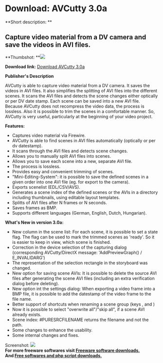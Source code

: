 # Download: AVCutty 3.0a

**Short description: **

## Capture video material from a DV camera and save the videos in AVI files.

  
**Thumbshot: **![](http://www.freewarefiles.com/screenshot/avcutty2_md.jpg)   
  
**Download link:** [Download AVCutty 3.0a](http://freesoftwares.boysofts.com/AVCutty_program_33284.html)  
  

**Publisher's Description**  
  

AVCutty is able to capture video material from a DV camera. It saves the
videos in AVI files. It also simplifies the splitting of AVI files into the
different scenes. It scans the AVI files and detects the scene changes either
optically or per DV date stamp. Each scene can be saved into a new AVI file.
Because AVCutty does not recompress the video data, the process is lossless.
Also it is possible to trim the scenes in a comfortable manner. So, AVCutty is
very useful, particularly at the beginning of your video project.

**Features:**

  * Captures video material via Firewire. 
  * AVCutty is able to find scenes in AVI files automatically (optically or per dv datestamp). 
  * It scans through the AVI files and detects scene changes. 
  * Allows you to manually split AVI files into scenes. 
  * Allows you to save each scene into a new, separate AVI file. 
  * The process is lossless. 
  * Provides easy and convenient trimming of scenes. 
  * "Mini-Editing-System": it is possible to save the defined scenes in a given order into one AVI file (eg. for export to the camera). 
  * Exports scenelist (EDL/CSV/AVS). 
  * Generates a scene index of the defined scenes or the AVIs in a directory including thumbnails, using editable layout templates. 
  * Splitts of AVI files after N frames or N seconds. 
  * Saves frames as BMP. 
  * Supports different languages (German, English, Dutch, Hungarian). 

**What's New in version 3.0a:**

  * New column in the scene list: For each scene, it is possible to set a state flag. The flag can be used to mark the trimmed scenes as 'ready'. So it is easier to keep in view, which scene is finished. 
  * Correction in the device selection of the capturing dialog (corresponding AVCutty/DirectX message: 'AddPreviewGraph() / E_INVALIDARG') 
  * The representation of the selection rectangle in the storyboard was changed. 
  * New option for saving scene AVIs: It is possible to delete the source AVI files after generating the scene AVI files (including an extra verification dialog before deleting). 
  * New option int the settings dialog: When exporting a video frame into a BMP file, it is possible to add the datestamp of the video frame to the file name. 
  * Better support of shortcuts when renaming a scene group (keys , and ) 
  * Now it is possible to select "overwrite all"/"skip all", if a scene AVI already exists. 
  * Scene index: #PURESRCFILENAME returns the filename and not the path. 
  * Some changes to enhance the usability. 
  * Some internal changes and fixes. 

  
  
Screenshot: ![](http://www.freewarefiles.com/screenshot/avcutty2.jpg)  
**For more freeware softwares visit [Freeware software downloads.](http://freesoftwares.boysofts.com/)**   
**And [Free softwares and php script downloads.](http://www.boysofts.com/)**

